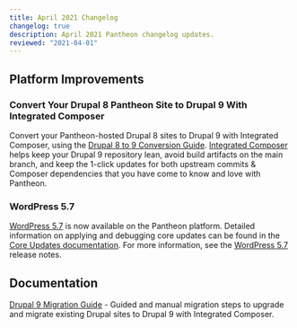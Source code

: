 ```yaml
---
title: April 2021 Changelog
changelog: true
description: April 2021 Pantheon changelog updates.
reviewed: "2021-04-01"
---
```


## Platform Improvements

### Convert Your Drupal 8 Pantheon Site to Drupal 9 With Integrated Composer

Convert your Pantheon-hosted Drupal 8 sites to Drupal 9 with Integrated Composer, using the [Drupal 8 to 9 Conversion Guide](/drupal-9#convert-an-existing-drupal-8-site-to-drupal-9). [Integrated Composer](/integrated-composer) helps keep your Drupal 9 repository lean, avoid build artifacts on the main branch, and keep the 1-click updates for both upstream commits & Composer dependencies that you have come to know and love with Pantheon.

<!-- excerpt -->

### WordPress 5.7

[WordPress 5.7](https://wordpress.org/news/2021/03/wordpress-5-7-esperanza/) is now available on the Pantheon platform. Detailed information on applying and debugging core updates can be found in the [Core Updates documentation](/core-updates). For more information, see the [WordPress 5.7](https://wordpress.org/news/2021/03/wordpress-5-7-esperanza/) release notes. 

## Documentation

[Drupal 9 Migration Guide](/guides/drupal-9-migration) - Guided and manual migration steps to upgrade and migrate existing Drupal sites to Drupal 9 with Integrated Composer.
